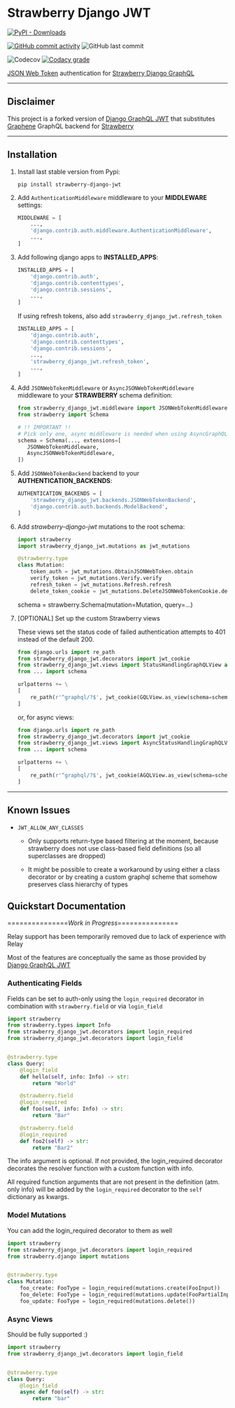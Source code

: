 # Strawberry Django JWT

[![PyPI - Downloads](https://img.shields.io/pypi/dm/strawberry-django-jwt?style=for-the-badge)](https://pypi.org/project/strawberry-django-jwt/)

[![GitHub commit activity](https://img.shields.io/github/commit-activity/m/KundaPanda/strawberry-django-jwt?style=for-the-badge)](https://github.com/KundaPanda/strawberry-django-jwt/graphs/commit-activity)
![GitHub last commit](https://img.shields.io/github/last-commit/KundaPanda/strawberry-django-jwt?style=for-the-badge)

![Codecov](https://img.shields.io/codecov/c/github/KundaPanda/strawberry-django-jwt?style=for-the-badge)
[![Codacy grade](https://img.shields.io/codacy/grade/aa892e1ed8924429af95d9eeaa495338?style=for-the-badge)](https://www.codacy.com/gh/KundaPanda/strawberry-django-jwt/dashboard?utm_source=github.com&utm_medium=referral&utm_content=KundaPanda/strawberry-django-jwt&utm_campaign=Badge_Grade)

[JSON Web Token](https://jwt.io/>) authentication
for [Strawberry Django GraphQL](https://strawberry.rocks/docs/integrations/django)

---

## Disclaimer

This project is a forked version of [Django GraphQL JWT](https://github.com/flavors/django-graphql-jwt) that
substitutes [Graphene](https://graphene-python.org/) GraphQL backend for [Strawberry](https://strawberry.rocks/)

---

## Installation

1. Install last stable version from Pypi:

   ```shell
   pip install strawberry-django-jwt
   ```

2. Add `AuthenticationMiddleware` middleware to your **MIDDLEWARE** settings:

   ```python
   MIDDLEWARE = [
       ...,
       'django.contrib.auth.middleware.AuthenticationMiddleware',
       ...,
   ]
   ```

3. Add following django apps to **INSTALLED_APPS**:

   ```python
   INSTALLED_APPS = [
       'django.contrib.auth',
       'django.contrib.contenttypes',
       'django.contrib.sessions',
       ...,
   ]
   ```

   If using refresh tokens, also add `strawberry_django_jwt.refresh_token`

   ```python
   INSTALLED_APPS = [
       'django.contrib.auth',
       'django.contrib.contenttypes',
       'django.contrib.sessions',
       ...,
       'strawberry_django_jwt.refresh_token',
       ...,
   ]
   ```

4. Add `JSONWebTokenMiddleware` or `AsyncJSONWebTokenMiddleware` middleware to your **STRAWBERRY** schema definition:

   ```python
   from strawberry_django_jwt.middleware import JSONWebTokenMiddleware, AsyncJSONWebTokenMiddleware
   from strawberry import Schema

   # !! IMPORTANT !!
   # Pick only one, async middleware is needed when using AsyncGraphQLSchema
   schema = Schema(..., extensions=[
      JSONWebTokenMiddleware,
      AsyncJSONWebTokenMiddleware,
   ])
   ```

5. Add `JSONWebTokenBackend` backend to your **AUTHENTICATION_BACKENDS**:

   ```python
   AUTHENTICATION_BACKENDS = [
       'strawberry_django_jwt.backends.JSONWebTokenBackend',
       'django.contrib.auth.backends.ModelBackend',
   ]
   ```

6. Add _strawberry-django-jwt_ mutations to the root schema:

   ```python
   import strawberry
   import strawberry_django_jwt.mutations as jwt_mutations

   @strawberry.type
   class Mutation:
       token_auth = jwt_mutations.ObtainJSONWebToken.obtain
       verify_token = jwt_mutations.Verify.verify
       refresh_token = jwt_mutations.Refresh.refresh
       delete_token_cookie = jwt_mutations.DeleteJSONWebTokenCookie.delete_cookie
   ```

   schema = strawberry.Schema(mutation=Mutation, query=...)

7. \[OPTIONAL\] Set up the custom Strawberry views

   These views set the status code of failed authentication attempts to 401 instead of the default 200.

   ```python
   from django.urls import re_path
   from strawberry_django_jwt.decorators import jwt_cookie
   from strawberry_django_jwt.views import StatusHandlingGraphQLView as GQLView
   from ... import schema

   urlpatterns += \
   [
       re_path(r'^graphql/?$', jwt_cookie(GQLView.as_view(schema=schema))),
   ]
   ```

   or, for async views:

   ```python
   from django.urls import re_path
   from strawberry_django_jwt.decorators import jwt_cookie
   from strawberry_django_jwt.views import AsyncStatusHandlingGraphQLView as AGQLView
   from ... import schema

   urlpatterns += \
   [
       re_path(r'^graphql/?$', jwt_cookie(AGQLView.as_view(schema=schema))),
   ]
   ```

---

## Known Issues

- `JWT_ALLOW_ANY_CLASSES`

  - Only supports return-type based filtering at the moment, because strawberry does not use class-based field
    definitions (so all superclasses are dropped)

  - It might be possible to create a workaround by using either a class decorator or by creating a custom graphql
    scheme that somehow preserves class hierarchy of types

## Quickstart Documentation

===============_Work in Progress_===============

Relay support has been temporarily removed due to lack of experience with Relay

Most of the features are conceptually the same as those provided
by [Django GraphQL JWT](https://github.com/flavors/django-graphql-jwt)

### Authenticating Fields

Fields can be set to auth-only using the `login_required` decorator in combination with `strawberry.field` or
via `login_field`

```python
import strawberry
from strawberry.types import Info
from strawberry_django_jwt.decorators import login_required
from strawberry_django_jwt.decorators import login_field


@strawberry.type
class Query:
    @login_field
    def hello(self, info: Info) -> str:
        return "World"

    @strawberry.field
    @login_required
    def foo(self, info: Info) -> str:
        return "Bar"

    @strawberry.field
    @login_required
    def foo2(self) -> str:
        return "Bar2"
```

The info argument is optional. If not provided, the login_required decorator decorates the resolver function with a
custom function with info.

All required function arguments that are not present in the definition (atm. only info) will be added by
the `login_required` decorator to the `self` dictionary as kwargs.

### Model Mutations

You can add the login_required decorator to them as well

```python
import strawberry
from strawberry_django_jwt.decorators import login_required
from strawberry.django import mutations


@strawberry.type
class Mutation:
    foo_create: FooType = login_required(mutations.create(FooInput))
    foo_delete: FooType = login_required(mutations.update(FooPartialInput))
    foo_update: FooType = login_required(mutations.delete())
```

### Async Views

Should be fully supported :)

```python
import strawberry
from strawberry_django_jwt.decorators import login_field


@strawberry.type
class Query:
    @login_field
    async def foo(self) -> str:
        return "bar"
```
